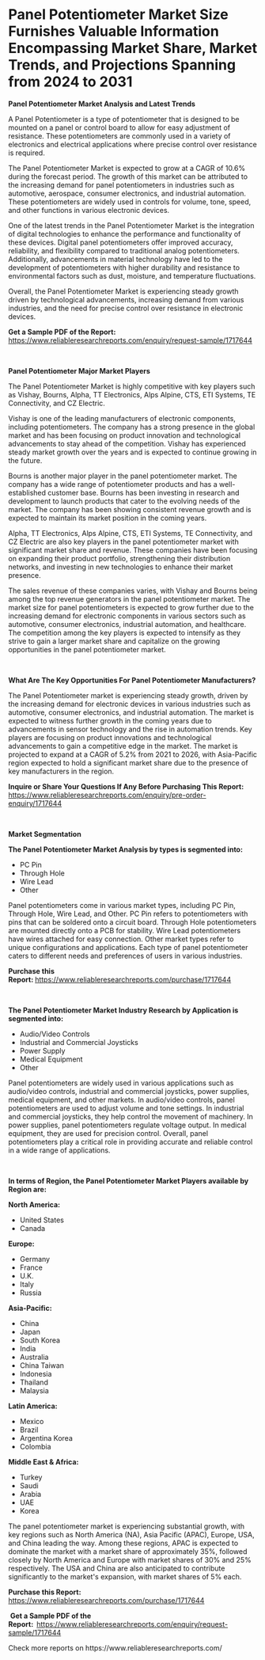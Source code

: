 <p><h1>Panel Potentiometer Market Size Furnishes Valuable Information Encompassing Market Share, Market Trends, and Projections Spanning from 2024 to 2031</h1></p><p><strong>Panel Potentiometer Market Analysis and Latest Trends</strong></p>
<p><p>A Panel Potentiometer is a type of potentiometer that is designed to be mounted on a panel or control board to allow for easy adjustment of resistance. These potentiometers are commonly used in a variety of electronics and electrical applications where precise control over resistance is required.</p><p>The Panel Potentiometer Market is expected to grow at a CAGR of 10.6% during the forecast period. The growth of this market can be attributed to the increasing demand for panel potentiometers in industries such as automotive, aerospace, consumer electronics, and industrial automation. These potentiometers are widely used in controls for volume, tone, speed, and other functions in various electronic devices.</p><p>One of the latest trends in the Panel Potentiometer Market is the integration of digital technologies to enhance the performance and functionality of these devices. Digital panel potentiometers offer improved accuracy, reliability, and flexibility compared to traditional analog potentiometers. Additionally, advancements in material technology have led to the development of potentiometers with higher durability and resistance to environmental factors such as dust, moisture, and temperature fluctuations.</p><p>Overall, the Panel Potentiometer Market is experiencing steady growth driven by technological advancements, increasing demand from various industries, and the need for precise control over resistance in electronic devices.</p></p>
<p><strong>Get a Sample PDF of the Report:&nbsp;</strong> <a href="https://www.reliableresearchreports.com/enquiry/request-sample/1717644">https://www.reliableresearchreports.com/enquiry/request-sample/1717644</a></p>
<p>&nbsp;</p>
<p><strong>Panel Potentiometer Major Market Players</strong></p>
<p><p>The Panel Potentiometer Market is highly competitive with key players such as Vishay, Bourns, Alpha, TT Electronics, Alps Alpine, CTS, ETI Systems, TE Connectivity, and CZ Electric. </p><p>Vishay is one of the leading manufacturers of electronic components, including potentiometers. The company has a strong presence in the global market and has been focusing on product innovation and technological advancements to stay ahead of the competition. Vishay has experienced steady market growth over the years and is expected to continue growing in the future.</p><p>Bourns is another major player in the panel potentiometer market. The company has a wide range of potentiometer products and has a well-established customer base. Bourns has been investing in research and development to launch products that cater to the evolving needs of the market. The company has been showing consistent revenue growth and is expected to maintain its market position in the coming years.</p><p>Alpha, TT Electronics, Alps Alpine, CTS, ETI Systems, TE Connectivity, and CZ Electric are also key players in the panel potentiometer market with significant market share and revenue. These companies have been focusing on expanding their product portfolio, strengthening their distribution networks, and investing in new technologies to enhance their market presence.</p><p>The sales revenue of these companies varies, with Vishay and Bourns being among the top revenue generators in the panel potentiometer market. The market size for panel potentiometers is expected to grow further due to the increasing demand for electronic components in various sectors such as automotive, consumer electronics, industrial automation, and healthcare. The competition among the key players is expected to intensify as they strive to gain a larger market share and capitalize on the growing opportunities in the panel potentiometer market.</p></p>
<p>&nbsp;</p>
<p><strong>What Are The Key Opportunities For Panel Potentiometer Manufacturers?</strong></p>
<p><p>The Panel Potentiometer market is experiencing steady growth, driven by the increasing demand for electronic devices in various industries such as automotive, consumer electronics, and industrial automation. The market is expected to witness further growth in the coming years due to advancements in sensor technology and the rise in automation trends. Key players are focusing on product innovations and technological advancements to gain a competitive edge in the market. The market is projected to expand at a CAGR of 5.2% from 2021 to 2026, with Asia-Pacific region expected to hold a significant market share due to the presence of key manufacturers in the region.</p></p>
<p><strong>Inquire or Share Your Questions If Any Before Purchasing This Report:</strong> <a href="https://www.reliableresearchreports.com/enquiry/pre-order-enquiry/1717644">https://www.reliableresearchreports.com/enquiry/pre-order-enquiry/1717644</a></p>
<p>&nbsp;</p>
<p><strong>Market Segmentation</strong></p>
<p><strong>The Panel Potentiometer Market Analysis by types is segmented into:</strong></p>
<p><ul><li>PC Pin</li><li>Through Hole</li><li>Wire Lead</li><li>Other</li></ul></p>
<p><p>Panel potentiometers come in various market types, including PC Pin, Through Hole, Wire Lead, and Other. PC Pin refers to potentiometers with pins that can be soldered onto a circuit board. Through Hole potentiometers are mounted directly onto a PCB for stability. Wire Lead potentiometers have wires attached for easy connection. Other market types refer to unique configurations and applications. Each type of panel potentiometer caters to different needs and preferences of users in various industries.</p></p>
<p><strong>Purchase this Report:&nbsp;</strong><a href="https://www.reliableresearchreports.com/purchase/1717644">https://www.reliableresearchreports.com/purchase/1717644</a></p>
<p>&nbsp;</p>
<p><strong>The Panel Potentiometer Market Industry Research by Application is segmented into:</strong></p>
<p><ul><li>Audio/Video Controls</li><li>Industrial and Commercial Joysticks</li><li>Power Supply</li><li>Medical Equipment</li><li>Other</li></ul></p>
<p><p>Panel potentiometers are widely used in various applications such as audio/video controls, industrial and commercial joysticks, power supplies, medical equipment, and other markets. In audio/video controls, panel potentiometers are used to adjust volume and tone settings. In industrial and commercial joysticks, they help control the movement of machinery. In power supplies, panel potentiometers regulate voltage output. In medical equipment, they are used for precision control. Overall, panel potentiometers play a critical role in providing accurate and reliable control in a wide range of applications.</p></p>
<p>&nbsp;</p>
<p><strong>In terms of Region, the Panel Potentiometer Market Players available by Region are:</strong></p>
<p>
    <p> <strong> North America: </strong>
        <ul>
            <li>United States</li>
            <li>Canada</li>
        </ul>
        </p> 
    <p> <strong> Europe: </strong>
        <ul>
            <li>Germany</li>
            <li>France</li>
            <li>U.K.</li>
            <li>Italy</li>
            <li>Russia</li>
        </ul>
        </p> 
    <p> <strong> Asia-Pacific: </strong>
        <ul>
            <li>China</li>
            <li>Japan</li>
            <li>South Korea</li>
            <li>India</li>
            <li>Australia</li>
            <li>China Taiwan</li>
            <li>Indonesia</li>
            <li>Thailand</li>
            <li>Malaysia</li>
        </ul>
        </p> 
    <p> <strong> Latin America: </strong>
        <ul>
            <li>Mexico</li>
            <li>Brazil</li>
            <li>Argentina Korea</li>
            <li>Colombia</li>
        </ul>
        </p> 
    <p> <strong> Middle East & Africa: </strong>
        <ul>
            <li>Turkey</li>
            <li>Saudi</li>
            <li>Arabia</li>
            <li>UAE</li>
            <li>Korea</li>
        </ul>
    </p>
    </p>
<p><p>The panel potentiometer market is experiencing substantial growth, with key regions such as North America (NA), Asia Pacific (APAC), Europe, USA, and China leading the way. Among these regions, APAC is expected to dominate the market with a market share of approximately 35%, followed closely by North America and Europe with market shares of 30% and 25% respectively. The USA and China are also anticipated to contribute significantly to the market's expansion, with market shares of 5% each.</p></p>
<p><strong>Purchase this Report: </strong><a href="https://www.reliableresearchreports.com/purchase/1717644">https://www.reliableresearchreports.com/purchase/1717644</a></p>
<p>&nbsp;<strong>Get a Sample PDF of the Report:&nbsp;&nbsp;</strong><a href="https://www.reliableresearchreports.com/enquiry/request-sample/1717644">https://www.reliableresearchreports.com/enquiry/request-sample/1717644</a></p>
<p><strong></strong></p>
<p>Check more reports on https://www.reliableresearchreports.com/</p>